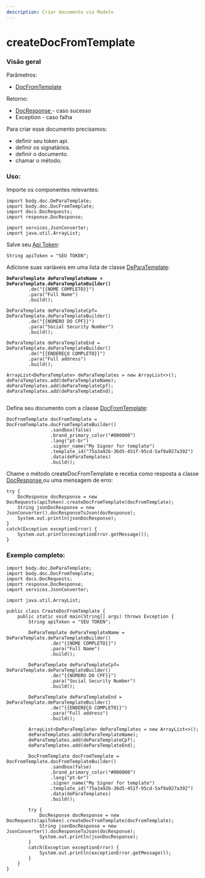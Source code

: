 ```yaml
---
description: Criar documento via Modelo
---
```


# createDocFromTemplate

### Visão geral

Parâmetros:&#x20;

* [DocFromTemplate](../classes-usadas/body/docfromtemplate.md)

Retorno:

* [DocResponse ](../classes-usadas/response/docresponse.md)- caso sucesso
* Exception - caso falha

Para criar esse documento precisamos:

* definir seu token api.
* definir os signatários.
* definir o documento.
* chamar o método.

### Uso:

Importe os componentes relevantes:

```
import body.doc.DeParaTemplate;
import body.doc.DocFromTemplate;
import docs.DocRequests;
import response.DocResponse;

import services.JsonConverter;
import java.util.ArrayList;
```

Salve seu [Api Token](../../../../):

```
String apiToken = "SEU TOKEN";
```

Adicione suas variáveis em uma lista de classe [DeParaTemplate](../classes-usadas/body/deparatemplate.md):

<pre><code><strong>DeParaTemplate deParaTemplateName = DeParaTemplate.deParaTemplateBuilder()
</strong>        .de("{{NOME COMPLETO}}")
        .para("Full Name")
        .build();

DeParaTemplate deParaTemplateCpf= DeParaTemplate.deParaTemplateBuilder()
        .de("{{NÚMERO DO CPF}}")
        .para("Social Security Number")
        .build();

DeParaTemplate deParaTemplateEnd = DeParaTemplate.deParaTemplateBuilder()
        .de("{{ENDEREÇO COMPLETO}}")
        .para("Full address")
        .build();

ArrayList&#x3C;DeParaTemplate> deParaTemplates = new ArrayList&#x3C;>();
deParaTemplates.add(deParaTemplateName);
deParaTemplates.add(deParaTemplateCpf);
deParaTemplates.add(deParaTemplateEnd);

</code></pre>

Defina seu documento com a classe [DocFromTemplate](../classes-usadas/body/docfromtemplate.md):

```
DocFromTemplate docFromTemplate = DocFromTemplate.docFromTemplateBuilder()
                .sandbox(false)
                .brand_primary_color("#000000")
                .lang("pt-br")
                .signer_name("My Signer for template")
                .template_id("75a3a92b-36d5-451f-95cd-5af9a927a392")
                .data(deParaTemplates)
                .build();

```

Chame o método createDocFromTemplate e receba como resposta a classe [DocResponse ](../classes-usadas/response/docresponse.md)ou uma mensagem de erro:

```
try {
    DocResponse docResponse = new DocRequests(apiToken).createDocFromTemplate(docFromTemplate);
    String jsonDocResponse = new JsonConverter().docResponseToJson(docResponse);
    System.out.println(jsonDocResponse);
}
catch(Exception exceptionError) {
    System.out.println(exceptionError.getMessage());
}
```

### Exemplo completo:

```
import body.doc.DeParaTemplate;
import body.doc.DocFromTemplate;
import docs.DocRequests;
import response.DocResponse;
import services.JsonConverter;

import java.util.ArrayList;

public class CreateDocFromTemplate {
    public static void main(String[] args) throws Exception {
        String apiToken = "SEU TOKEN";

        DeParaTemplate deParaTemplateName = DeParaTemplate.deParaTemplateBuilder()
                .de("{{NOME COMPLETO}}")
                .para("Full Name")
                .build();

        DeParaTemplate deParaTemplateCpf= DeParaTemplate.deParaTemplateBuilder()
                .de("{{NÚMERO DO CPF}}")
                .para("Social Security Number")
                .build();

        DeParaTemplate deParaTemplateEnd = DeParaTemplate.deParaTemplateBuilder()
                .de("{{ENDEREÇO COMPLETO}}")
                .para("Full address")
                .build();

        ArrayList<DeParaTemplate> deParaTemplates = new ArrayList<>();
        deParaTemplates.add(deParaTemplateName);
        deParaTemplates.add(deParaTemplateCpf);
        deParaTemplates.add(deParaTemplateEnd);

        DocFromTemplate docFromTemplate = DocFromTemplate.docFromTemplateBuilder()
                .sandbox(false)
                .brand_primary_color("#000000")
                .lang("pt-br")
                .signer_name("My Signer for template")
                .template_id("75a3a92b-36d5-451f-95cd-5af9a927a392")
                .data(deParaTemplates)
                .build();

        try {
            DocResponse docResponse = new DocRequests(apiToken).createDocFromTemplate(docFromTemplate);
            String jsonDocResponse = new JsonConverter().docResponseToJson(docResponse);
            System.out.println(jsonDocResponse);
        }
        catch(Exception exceptionError) {
            System.out.println(exceptionError.getMessage());
        }
    }
}

```

